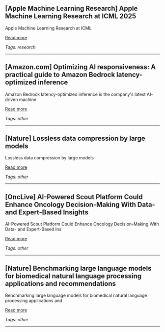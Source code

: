 ## [Apple Machine Learning Research] Apple Machine Learning Research at ICML 2025

Apple Machine Learning Research at ICML

[Read more](https://machinelearning.apple.com/research/icml-2025)

_Tags: research_

---
## [Amazon.com] Optimizing AI responsiveness: A practical guide to Amazon Bedrock latency-optimized inference

Amazon Bedrock latency-optimized inference is the company's latest AI-driven machine

[Read more](https://aws.amazon.com/blogs/machine-learning/optimizing-ai-responsiveness-a-practical-guide-to-amazon-bedrock-latency-optimized-inference/)

_Tags: other_

---
## [Nature] Lossless data compression by large models

Lossless data compression by large models

[Read more](https://www.nature.com/articles/s42256-025-01033-7)

_Tags: other_

---
## [OncLive] AI-Powered Scout Platform Could Enhance Oncology Decision-Making With Data- and Expert-Based Insights

AI-Powered Scout Platform Could Enhance Oncology Decision-Making With Data- and Expert-Based Ins

[Read more](https://www.onclive.com/view/ai-powered-scout-platform-could-enhances-oncology-decision-making-with-data--and-expert-based-insights)

_Tags: other_

---
## [Nature] Benchmarking large language models for biomedical natural language processing applications and recommendations

Benchmarking large language models for biomedical natural language processing applications and

[Read more](https://www.nature.com/articles/s41467-025-56989-2)

_Tags: other_

---

